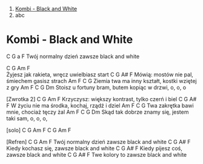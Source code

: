 1. [Kombi - Black and White](#kombi---black-and-white)
2. abc

# Kombi - Black and White

C       G            a           F 
Twój normalny dzień zawsze black and white

C            G             Am        F  
Żyjesz jak rakieta, wręcz uwielbiasz start
C             G                 A#     F
Mówią: mostów nie pal, śmiechem gasisz strach
Am            F             C                G
Ziemia twa ma inny kształt, kostki wziętej z gry
Am          F          C              G              Dm
Stoisz u fortuny bram, butem kopiąc w drzwi, o, o, o
 
 
[Zwrotka 2]
C                  G               Am      F
Krzyczysz: większy kontrast, tylko czerń i biel
C              G               A#      F
W życiu nie ma środka, kochaj, rządź i dziel
Am           F          C             G
Twa zakrętka bawi mnie, chociaż tęczy żal
Am              F          C           G              Dm
Skąd tak dobrze znamy się, jestem taki sam, o, o, o,
 
[solo]
C G Am F C G Am F
 
[Refren]
        C           G                Am    F
Twój normalny dzień zawsze black and white
       C           G                A#    F
Kiedy kochasz się, zawsze black and white
      C           G                A#   F
Kiedy pijesz coś, zawsze black and white
      C       G                A#    F
Twe kolory to zawsze black and white
